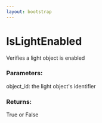 ```yaml
---
layout: bootstrap
---
```


# IsLightEnabled

Verifies a light object is enabled
        

### Parameters:

object_id: the light object's identifier
        

### Returns:


True or False
        
